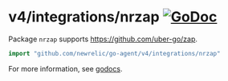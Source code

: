 # v4/integrations/nrzap [![GoDoc](https://godoc.org/github.com/newrelic/go-agent/v4/integrations/nrzap?status.svg)](https://godoc.org/github.com/newrelic/go-agent/v4/integrations/nrzap)

Package `nrzap` supports https://github.com/uber-go/zap.

```go
import "github.com/newrelic/go-agent/v4/integrations/nrzap"
```

For more information, see
[godocs](https://godoc.org/github.com/newrelic/go-agent/v4/integrations/nrzap).
